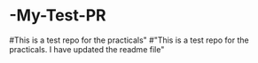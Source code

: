 # -My-Test-PR
#This is a test repo for the practicals"
#"This is a test repo for the practicals. I have updated the readme file"
